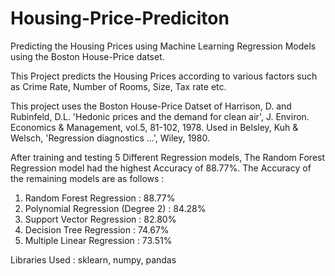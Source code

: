 # Housing-Price-Prediciton
Predicting the Housing Prices using Machine Learning Regression Models using the Boston House-Price datset.

This Project predicts the Housing Prices according to various factors such as Crime Rate, Number of Rooms, Size, Tax rate etc.

This project uses the Boston House-Price Datset of Harrison, D. and Rubinfeld, D.L. 'Hedonic
 prices and the demand for clean air', J. Environ. Economics & Management,
 vol.5, 81-102, 1978.   Used in Belsley, Kuh & Welsch, 'Regression diagnostics
 ...', Wiley, 1980.
 
 After training and testing 5 Different Regression models, The Random Forest Regression model had the highest Accuracy of 88.77%.
 The Accuracy of the remaining models are as follows :
 
 1. Random Forest Regression : 88.77%
 2. Polynomial Regression (Degree 2) : 84.28%
 3. Support Vector Regression : 82.80%
 4. Decision Tree Regression : 74.67%
 5. Multiple Linear Regression : 73.51%
 
 Libraries Used : sklearn, numpy, pandas
